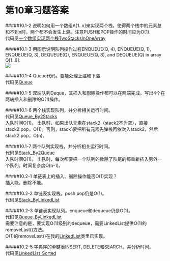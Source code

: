第10章习题答案
=
#####10.1-2 说明如何用一个数组A[1..n]来实现两个栈，使得两个栈中的元素总和不到n时，两个都不会发生上溯。注意PUSH和POP操作的时间应为O(1).  
代码见[一个数组实现两个栈TwoStacksInOneArray](https://github.com/zhuxiuwei/CLRS/blob/master/src/chap10_ElementaryDataStructures/TwoStacksInOneArray.java)  

#####10.1-3 用图示说明队列操作过程ENQUEUE(Q, 4), ENQUEUE(Q, 1), ENQUEUE(Q, 3), DEQUEUE(Q), ENQUEUE(Q, 8), and DEQUEUE(Q) in array Q[1..6].  
![](https://github.com/zhuxiuwei/CLRS/blob/master/Images/10.1-3.png)  

#####10.1-4 Queue代码。要能处理上溢和下溢  
代码见[Queue](https://github.com/zhuxiuwei/CLRS/blob/master/src/chap10_ElementaryDataStructures/Queue.java)  

#####10.1-5 双端队列Deque，其插入和删除操作都可以在两端完成。写出4个在两端插入和删除的O(1)操作。  

#####10.1-6 两个栈实现队列，并分析相关运行时间。  
代码见[Queue_By2Stacks](https://github.com/zhuxiuwei/CLRS/blob/master/src/chap10_ElementaryDataStructures/Queue_By2Stacks.java)  
入队时间O(1)。
出队时，如果出队元素在stack2（stack2不为空），直接stack2.pop，O(1)。否则，stack1要把所有元素先弹栈再依次入stack2，然后stack2.pop，O(n)。  

#####10.1-7 两个队列实现栈，并分析相关运行时间。  
代码见[Stack_By2Queue](https://github.com/zhuxiuwei/CLRS/blob/master/src/chap10_ElementaryDataStructures/Stack_By2Queue.java)  
入队时间O(1)。
出队时，每次都要把一个队列的数除了队尾的都重新插入另外一个队列。时间复杂度O(n-1)。  

#####10.2-1 单链表上的插入、删除操作能否O(1)实现？  
插入能，删除不能。  

#####10.2-2 单链表实现栈。push pop仍是O(1)。  
代码见[Stack_ByLinkedList](https://github.com/zhuxiuwei/CLRS/blob/master/src/chap10_ElementaryDataStructures/Stack_ByLinkedList.java)  

#####10.2-3 单链表实现队列。enqueue和dequeue仍是O(1)。  
代码见[Queue_ByLinkedList](https://github.com/zhuxiuwei/CLRS/blob/master/src/chap10_ElementaryDataStructures/Queue_ByLinkedList.java)  
需要注意的是，要实现O(1)级别的dequeue，需要LinkedList提供O(1)的removeLast()方法。  
O(1)的removeLast()在我的[LinkedList](https://github.com/zhuxiuwei/CLRS/blob/master/src/chap10_ElementaryDataStructures/LinkedList.java)类里已实现。  

#####10.2-5 字典序的单链表INSERT, DELETE和SEARCH。并分析时间。  
代码见[LinkedList_Sorted](https://github.com/zhuxiuwei/CLRS/blob/master/src/chap10_ElementaryDataStructures/LinkedList_Sorted.java)  
